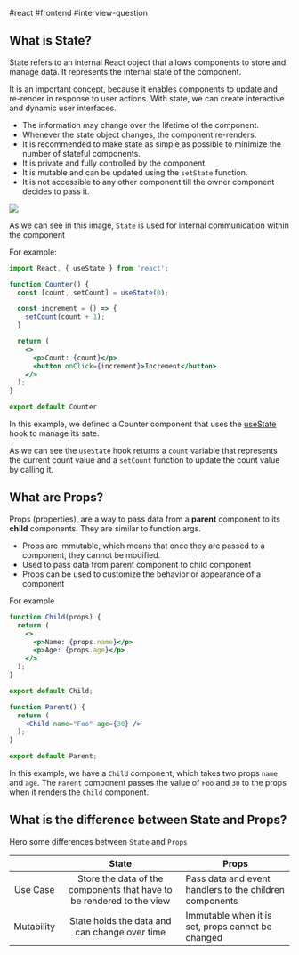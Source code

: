 #react 
#frontend 
#interview-question 

## What is State?

State refers to an internal React object that allows components to store and manage data. It represents the internal state of the component.

It is an important concept, because it enables components to update and re-render in response to user actions. With state, we can create interactive and dynamic user interfaces.

- The information may change over the lifetime of the component.
- Whenever the state object changes, the component re-renders.
- It is recommended to make state as simple as possible to minimize the number of stateful components.
- It is private and fully controlled by the component.
- It is mutable and can be updated using the `setState` function.
- It is not accessible to any other component till the owner component decides to pass it.

![](../-/attachments/state-and-props-00.png)

As we can see in this image, `State` is used for internal communication within the component

For example:

```jsx
import React, { useState } from 'react';

function Counter() {
  const [count, setCount] = useState(0);

  const increment = () => {
    setCount(count + 1);
  }

  return (
    <>
      <p>Count: {count}</p>
      <button onClick={increment}>Increment</button>
    </>
  );
}

export default Counter
```

In this example, we defined a Counter component that uses the [useState](3-hooks/11-use-state.md) hook to manage its sate.

As we can see the `useState` hook returns a `count` variable that represents the current count value and a `setCount` function to update the count value by calling it.

## What are Props?

Props (properties), are a way to pass data from a **parent** component to its **child** components. They are similar to function args.

- Props are immutable, which means that once they are passed to a component, they cannot be modified.
- Used to pass data from parent component to child component
-  Props can be used to customize the behavior or appearance of a component

For example

```jsx
function Child(props) {
  return ( 
    <> 
      <p>Name: {props.name}</p> 
      <p>Age: {props.age}</p> 
    </>
  );
}

export default Child;
```

```jsx
function Parent() {
  return ( 
    <Child name="Foo" age={30} />
  );
}

export default Parent;
```

In this example, we have a `Child` component, which takes two props `name` and `age`. The `Parent` component passes the value of `Foo` and `30` to the props when it renders the `Child` component.

## What is the difference between State and Props?

Hero some differences between `State` and `Props`

|            |                                 State                                 | Props                                                   |
|:----------:|:---------------------------------------------------------------------:|---------------------------------------------------------|
| Use Case   | Store the data of the components that have to be rendered to the view | Pass data and event handlers to the children components |
| Mutability | State holds the data and can change over time                         | Immutable when it is set, props cannot be changed       |